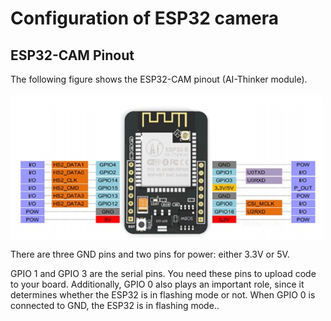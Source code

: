 # Configuration of ESP32 camera

## ESP32-CAM Pinout
<div>
     <p> 
       The following figure shows the ESP32-CAM pinout (AI-Thinker module).<br>
        
  
<br>
<img width=500 align=center src="https://raw.githubusercontent.com/Curovearth/Garuda-LaHacks/main/ESP32/esp32cam.png"/>
<div>
     <p> 
       There are three GND pins and two pins for power: either 3.3V or 5V.

GPIO 1 and GPIO 3 are the serial pins. You need these pins to upload code to your board. Additionally, GPIO 0 also plays an important role, since it determines whether the ESP32 is in flashing mode or not. When GPIO 0 is connected to GND, the ESP32 is in flashing mode..<br>
        
  
<br>
